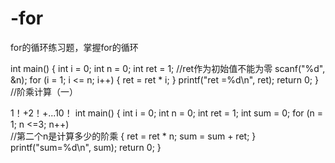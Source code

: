 # -for
for的循环练习题，掌握for的循环




int main()
{
	int i = 0;
	int n = 0;
	int ret = 1;    //ret作为初始值不能为零
	scanf("%d", &n);
	for (i = 1; i <= n; i++)
	{
		ret = ret * i;
	}
	printf("ret =%d\n", ret);
	return 0;
}
//阶乘计算（一）



1！+2！+...10！
int main()
{
	int i = 0;
	int n = 0;
	int ret = 1;
	int sum = 0;
	for (n = 1; n <=3; n++)  
		//第二个n是计算多少的阶乘
	{
		ret = ret * n;
		sum = sum + ret;
	}
	printf("sum=%d\n", sum);
	return 0;
}
